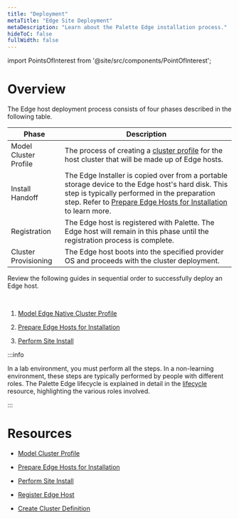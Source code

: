 ```yaml
---
title: "Deployment"
metaTitle: "Edge Site Deployment"
metaDescription: "Learn about the Palette Edge installation process."
hideToC: false
fullWidth: false
---
```





import PointsOfInterest from '@site/src/components/PointOfInterest';

# Overview


The Edge host deployment process consists of four phases described in the following table.

| Phase| Description|
| ---| ---|
| Model Cluster Profile | The process of creating a [cluster profile](/cluster-profiles) for the host cluster that will be made up of Edge hosts. |
| Install Handoff | The Edge Installer is copied over from a portable storage device to the Edge host's hard disk. This step is typically performed in the preparation step. Refer to [Prepare Edge Hosts for Installation](/clusters/edge/site-deployment/stage) to learn more.|
| Registration |  The Edge host is registered with Palette. The Edge host will remain in this phase until the registration process is complete.|
|Cluster Provisioning | The Edge host boots into the specified provider OS and proceeds with the cluster deployment.|


Review the following guides in sequential order to successfully deploy an Edge host.

<br />

1. [Model Edge Native Cluster Profile](/clusters/edge/site-deployment/model-profile)


2. [Prepare Edge Hosts for Installation](/clusters/edge/site-deployment/stage)


3. [Perform Site Install](/clusters/edge/site-deployment/site-installation)

:::info

In a lab environment, you must perform all the steps. In a non-learning environment, these steps are typically performed by people with different roles. The Palette Edge lifecycle is explained in detail in the [lifecycle](/clusters/edge/edge-native-lifecycle) resource, highlighting the various roles involved.

:::


# Resources

- [Model Cluster Profile](/clusters/edge/site-deployment/model-profile)


- [Prepare Edge Hosts for Installation](/clusters/edge/site-deployment/stage)


- [Perform Site Install](/clusters/edge/site-deployment/site-installation)


- [Register Edge Host](/clusters/edge/site-deployment/site-installation/edge-host-registration)


- [Create Cluster Definition](/clusters/edge/site-deployment/site-installation/cluster-deployment)
